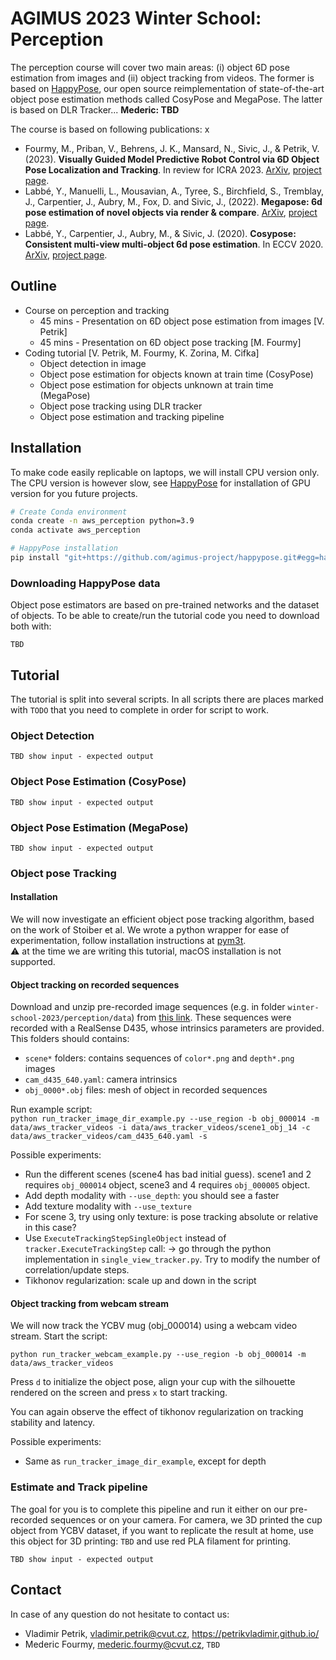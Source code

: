 # AGIMUS 2023 Winter School: Perception

The perception course will cover two main areas: (i) object 6D pose estimation from images and (ii) object tracking from videos.
The former is based on [HappyPose](https://github.com/agimus-project/happypose), our open source reimplementation of state-of-the-art object pose estimation methods called CosyPose and MegaPose.
The latter is based on DLR Tracker... **Mederic: TBD**

The course is based on following publications:
x
- Fourmy, M., Priban, V., Behrens, J. K., Mansard, N., Sivic, J., & Petrik, V. (2023). **Visually Guided Model Predictive Robot Control via 6D Object Pose Localization and Tracking**. In review for ICRA 2023. [ArXiv](https://arxiv.org/pdf/2311.05344), [project page](https://data.ciirc.cvut.cz/public/projects/2023VisualMPC/).
- Labbé, Y., Manuelli, L., Mousavian, A., Tyree, S., Birchfield, S., Tremblay, J., Carpentier, J., Aubry, M., Fox, D. and Sivic, J., (2022). **Megapose: 6d pose estimation of novel objects via render & compare**. [ArXiv](https://arxiv.org/abs/2212.06870), [project page](https://megapose6d.github.io/).
- Labbé, Y., Carpentier, J., Aubry, M., & Sivic, J. (2020). **Cosypose: Consistent multi-view multi-object 6d pose estimation**. In ECCV 2020. [ArXiv](https://arxiv.org/abs/2008.08465), [project page](https://www.di.ens.fr/willow/research/cosypose/).



## Outline

- Course on perception and tracking
  - 45 mins - Presentation on 6D object pose estimation from images [V. Petrik]
  - 45 mins - Presentation on 6D object pose tracking [M. Fourmy]
- Coding tutorial [V. Petrik, M. Fourmy, K. Zorina, M. Cifka]
  - Object detection in image
  - Object pose estimation for objects known at train time (CosyPose)
  - Object pose estimation for objects unknown at train time (MegaPose)
  - Object pose tracking using DLR tracker
  - Object pose estimation and tracking pipeline

## Installation

To make code easily replicable on laptops, we will install CPU version only. The CPU version is however slow, see [HappyPose](https://github.com/agimus-project/happypose) for installation of GPU version for you future projects.

```bash
# Create Conda environment
conda create -n aws_perception python=3.9
conda activate aws_perception

# HappyPose installation
pip install "git+https://github.com/agimus-project/happypose.git#egg=happypose[cpu]" --extra-index-url https://download.pytorch.org/whl/cpu
```

### Downloading HappyPose data

Object pose estimators are based on pre-trained networks and the dataset of objects.
To be able to create/run the tutorial code you need to download both with:
```
TBD
```


## Tutorial

The tutorial is split into several scripts. In all scripts there are places marked with `TODO` that you need to complete in order for script to work.

### Object Detection

`TBD show input - expected output`

### Object Pose Estimation (CosyPose)

`TBD show input - expected output`

### Object Pose Estimation (MegaPose)

`TBD show input - expected output`

### Object pose Tracking

#### Installation
We will now investigate an efficient object pose tracking algorithm, based on the work of Stoiber et al.
We wrote a python wrapper for ease of experimentation, follow installation instructions at [pym3t](https://github.com/MedericFourmy/pym3t).  
:warning: at the time we are writing this tutorial, macOS installation is not supported.

#### Object tracking on recorded sequences
Download and unzip pre-recorded image sequences (e.g. in folder `winter-school-2023/perception/data`) from [this link](https://drive.google.com/file/d/130iL2vcfUhEsQ-1josiaUOVUYLXCtBHN/view?usp=sharing). These sequences were recorded with a RealSense D435, whose intrinsics parameters are provided.
This folders should contains:
- `scene*` folders: contains sequences of `color*.png` and `depth*.png` images
- `cam_d435_640.yaml`: camera intrinsics
- `obj_0000*.obj` files: mesh of object in recorded sequences

Run example script:  
`python run_tracker_image_dir_example.py --use_region -b obj_000014 -m data/aws_tracker_videos -i data/aws_tracker_videos/scene1_obj_14 -c data/aws_tracker_videos/cam_d435_640.yaml -s`


Possible experiments:
- Run the different scenes (scene4 has bad initial guess). scene1 and 2 requires `obj_000014` object, scene3 and 4 requires `obj_000005` object.
- Add depth modality with `--use_depth`: you should see a faster
- Add texture modality with `--use_texture` 
- For scene 3, try using only texture: is pose tracking absolute or relative in this case? 
- Use `ExecuteTrackingStepSingleObject` instead of `tracker.ExecuteTrackingStep` call: 
-> go through the python implementation in `single_view_tracker.py`. 
Try to modify the number of correlation/update steps.
- Tikhonov regularization: scale up and down in the script


#### Object tracking from webcam stream
We will now track the YCBV mug (obj_000014) using a webcam video stream. Start the script:

`python run_tracker_webcam_example.py --use_region -b obj_000014 -m data/aws_tracker_videos`  

Press `d` to initialize the object pose, align your cup with the silhouette rendered on the screen and press `x` to start tracking.  

You can again observe the effect of tikhonov regularization on tracking stability and latency. 

Possible experiments:
- Same as `run_tracker_image_dir_example`, except for depth

### Estimate and Track pipeline

The goal for you is to complete this pipeline and run it either on our pre-recorded sequences or on your camera.
For camera, we 3D printed the cup object from YCBV dataset, if you want to replicate the result at home, use this object for 3D printing: `TBD` and use red PLA filament for printing.

`TBD show input - expected output`

## Contact

In case of any question do not hesitate to contact us:
- Vladimir Petrik, vladimir.petrik@cvut.cz, https://petrikvladimir.github.io/
- Mederic Fourmy, mederic.fourmy@cvut.cz, `TBD`
